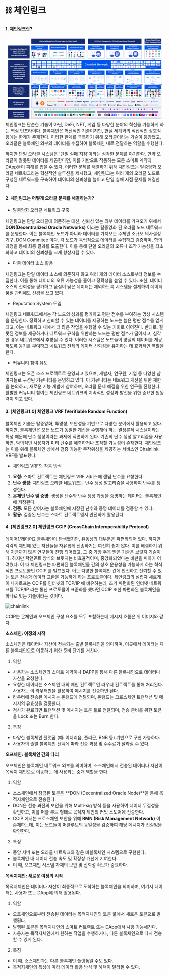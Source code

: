 # ⛓️ 체인링크

#### 1. 체인링크란?
![chainlink](img/blog/chlink.png)
체인링크는 단순한 기술이 아닌, DeFi, NFT, 게임 등 다양한 분야의 혁신을 가능하게 하는 핵심 인프라이다. 블록체인은 혁신적인 기술이지만, 현실 세계와의 직접적인 상호작용에는 한계가 존재한다. 이러한 한계를 극복하기 위해 오라클이라는 기술이 등장했고, 오라클은 블록체인 외부의 데이터를 수집하여 블록체인 내로 전달하는 역할을 수행한다.

하지만 단일 오라클 시스템은 '단일 실패 지점'이라는 심각한 문제를 야기한다. 만약 오라클이 잘못된 데이터를 제공한다면, 이를 기반으로 작동하는 모든 스마트 계약과 DApp들이 피해를 입을 수 있다. 이러한 문제를 해결하기 위해 체인링크는 탈중앙화 오라클 네트워크라는 혁신적인 솔루션을 제시했고, 체인링크는 여러 개의 오라클 노드로 구성된 네트워크를 구축하여 데이터의 신뢰성을 높이고 단일 실패 지점 문제를 해결한다.



#### 2. 체인링크는 어떻게 오라클 문제를 해결하는가?


* 탈중앙화 오라클 네트워크 구축
 
체인링크는 단일 오라클에 의존하는 대신, 신뢰성 있는 외부 데이터를 가져오기 위해서 **DON(Decentralized Oracle Networks)** 이라는 탈중앙화 된 오라클 노드 네트워크를 운영한다. 이는 블록체인 노드가 아니라 데이터를 가져오는 주체인 소규모 의사결정 기구, DON Commitee 이다. 각 노드가 독립적으로 데이터를 수집하고 검증하며, 합의 과정을 통해 최종 결과를 도출한다. 이를 통해 단일 오라클의 오류나 조작 가능성을 최소화하고 데이터의 신뢰성을 크게 향상시킬 수 있다.

* 다중 데이터 소스 활용
  
체인링크는 단일 데이터 소스에 의존하지 않고 여러 개의 데이터 소스로부터 정보를 수집한다. 이를 통해 데이터의 오류 가능성을 줄이고 정확성을 높일 수 있다. 또한, 데이터 소스의 신뢰성을 평가하고 품질이 낮은 데이터는 제외하도록 시스템을 설계하여 데이터 품질 관리에도 신경을 쓰고 있다.

* Reputation System 도입
  
체인링크 네트워크에서는 각 노드의 성과를 평가하고 평판 점수를 부여하는 명성 시스템을 운영한다. 정확하고 신뢰할 수 있는 데이터를 제공하는 노드는 높은 평판 점수를 얻게 되고, 이는 네트워크 내에서 더 많은 작업을 수행할 수 있는 기회로 이어진다. 반대로, 잘못된 정보를 제공하거나 네트워크 규칙을 위반하는 노드는 평판 점수가 떨어지고, 심각한 경우 네트워크에서 추방될 수 있다. 이러한 시스템은 노드들이 양질의 데이터를 제공하도록 동기를 부여하고 네트워크 전체의 데이터 신뢰성을 유지하는 데 효과적인 역할을 한다.

* 커뮤니티 참여 유도
  
체인링크는 오픈 소스 프로젝트로 운영되고 있으며, 개발자, 연구원, 기업 등 다양한 참여자들로 구성된 커뮤니티를 운영하고 있다. 이 커뮤니티는 네트워크 개선을 위한 제한을 논의하고, 새로운 기능 개발에 참여하며, 오라클 문제 해결을 위한 연구를 진행한다. 활발한 커뮤니티 참여는 체인링크 네트워크의 지속적인 성장과 발전을 위한 중요한 원동력이 되고 있다.



#### 3. [체인링크1.0] 체인링크 VRF (Verifiable Random Function)
블록체인 기술은 탈중앙화, 투명성, 보안성을 기반으로 다양한 분야에서 활용되고 있다. 하지만, 블록체인은 모든 노드가 동일한 계산을 수행해야 하는 결정론적 시스템이라는 특성 때문에 난수 생성이라는 과제에 직면하게 된다. 기존의 난수 생성 알고리즘을 사용하면, 악의적인 사용자가 미리 난수를 예축하거나 조작할 가능성이 존재한다. 체인링크는 이를 위해 블록체인 상에서 검증 가능한 무작위성을 제공하는 서비스인 Chainlink VRF를 발표했다. 

* 체인링크 VRF의 작동 방식

1) **요청:** 스마트 컨트랙트는 체인링크 VRF 서비스에 랜덤 난수를 요청한다.
2) **난수 생성:** 체인링크 오라클 네트워크는 난수 생성 알고리즘을 사용하여 난수를 생성한다.
3) **온체인 난수 및 증명:** 생성된 난수와 난수 생성 과정을 증명하는 데이터는 볼록체인에 저장된다.
4) **검증:** 모든 참여자는 블록체인에 저장된 난수와 증명 데이터를 검증할 수 있다.
5) **활용:** 검증된 난수는 스마트 컨트랙트엥서 안전하게 활용된다.



#### 4. [체인링크2.0] 체인링크 CCIP (CrossChain Interoperability Protocol)
레이어1/레이어2 블록체인이 탄생했지만, 유동성의 대부분은 파편화되어 있다. 하지만 각각의 체인에 있는 자산들을 자유롭게 전송하기는 여전히 쉽지 않다. 이를 해결하기 위해 지금까지 많은 연구들이 진행 되어왔고, 그 중 가장 주목 받은 기술은 브릿지 기술이다. 하지만 락앤민트 방식의 브릿지는 비효율적이며, 중앙화되었다는 비판을 피하기 어려웠다. 이 때 체인링크는 파편화된 블록체인들 간의 상호 운용성을 가능하게 하는 혁식적인 프로토콜인 CCIP 를 발표했다. 이는 다양한 블록체인 간에 안전하고 신뢰할 수 있는 토큰 전송과 데이터 교환을 가능하게 하는 프로토콜이다. 체인링크의 설립자 세르게이 나자로프는 CCIP를 인터넷의 TCP/IP 에 비유하는데, 초기 파편화된 인터넷 네트워크를 TCP/IP 라는 통신 프로토콜이 표준화를 했다면 CCIP 또한 파편화된 블록체인을 하나로 잇는 기술이라는 것이다.

![chainlink](img/blog/ccip.webp)

CCIP는 온체인과 오프체인 구성 요소를 모두 포함하는데 메시지 흐름은 위 이미지와 같다.

**소스체인: 여정의 시작**

소스체인은 데이터나 자산이 전송되는 출발 블록체인을 의미하며, 이곳에서 데이터는 다른 블록체인으로 이동하기 위한 준비 단계를 거친다.

1) 역할

* 사용자는 소스체인의 스마트 계약이나 DAPP을 통해 다른 블록체인으로 데이터나 자산을 요청한다.
* 요청한 데이터는 소스체인 내의 메인 컨트랙트인 라우터 컨트랙트를 통해 처리된다. 사용자는 이 라우터만을 활용하여 메시지를 전송하면 된다.
* 라우터에 전송된 메시지는 온램프에 전달되며, 온램프는 크로스체인 트랜잭션 및 메시지의 유효성을 검증한다.
* 검사가 완료되면 트랜잭션 및 메시지는 토큰 풀로 전달되며, 전송 준비를 위한 토큰을 Lock 또는 Burn 한다.   


    
2) 특징

* 다양한 블록체인 플랫폼 (예: 이더리움, 폴리곤, BNB 등) 기반으로 구현 가능하다.
* 사용자의 출발 블록체인 선택에 따라 전송 과정 및 수수료가 달라질 수 있다. 


**오프체인: 블록체인 간의 다리**

오프체인은 블록체인 네트워크 외부를 의미하며, 소스체인에서 전송된 데이터나 자산이 목적지 체인으로 이동하는 데 사용되는 중개 역할을 한다.

1) 역할

* 소스체인에서 잠금된 토큰은 **DON (Decentralized Oracle Node)**을 통해 목적지체인으로 전송된다.
* DON은 전송 과전의 보안을 위해 Multi-sig 방식 등을 사용하여 데이터 무결성을 확인하고, 이를 머클 루트 형태로 목적지 체인의 커밋 스토어에 전송한다.
* CCIP 에서는 크로스체인 보안을 위해 **RMN (Risk Management Network)** 이 존재하는데, 이는 노드들이 머클루트의 동일성을 검증하여 해당 메시지가 진실임을 확인한다.   



2) 특징

* 중앙 서버 또는 오라클 네트워크와 같은 비블록체인 시스템으로 구현한다.
* 블록체인 내 데이터 전송 속도 및 확장상 개선에 기여한다.
* 이 때, 오프체인 시스템 자체의 보안 및 신뢰성 확보가 중요하다.   


**목적지체인: 새로운 여정의 시작**

목적지체인은 데이터나 자산이 최종적으로 도착하는 블록체인을 의미하며, 여기서 데이터는 사용자 또는 DApp에 의해 활용된다.

1) 역할

* 오프체인으로부터 전송된 데이터는 목적지체인의 토큰 풀에서 새로운 토큰으로 발행된다.
* 발행된 토큰은 목적지체인의 스마트 컨트랙트 또는 DApp에서 사용 가능해진다.
* 사용자는 목적지체인에서 원하는 작업을 수행하거나, 다른 블록체인으로 다시 전송할 수 있게 된다.



2) 특징

* 이 때, 소스체인과는 다른 블록체인 플랫폼일 수도 있다.
* 목적지체인의 특성에 따라 데이터 활용 방식 및 혜택이 달라질 수 있다.
